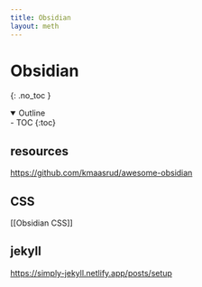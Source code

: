 ```yaml
---
title: Obsidian
layout: meth
---
```

# Obsidian
{: .no_toc }

<details open markdown="block">
  <summary>
    Outline
  </summary>
- TOC
{:toc}
</details>

## resources
<https://github.com/kmaasrud/awesome-obsidian>


## CSS
[[Obsidian CSS]]

## jekyll
<https://simply-jekyll.netlify.app/posts/setup>
